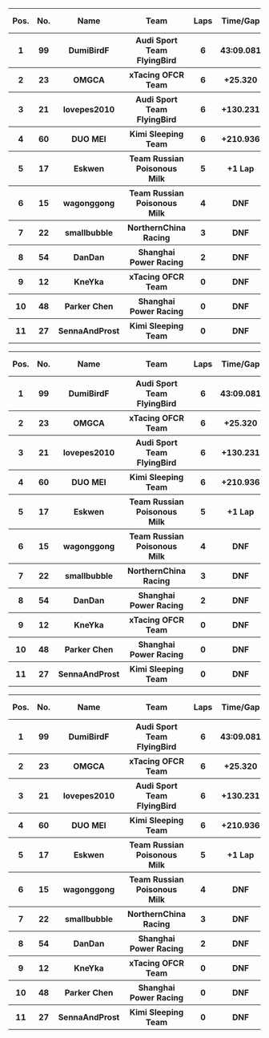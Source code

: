 <table style="width:100%">
	<tr>
		<th>Pos.</th>
		<th>No.</th>
		<th>Name</th>
		<th>Team</th>
		<th>Laps</th>
		<th>Time/Gap</th>
		<th>Personal Best</th>
		<th>Position Diff</th>
	</tr>
	<tr>
		<th>1</th>
		<th>99</th>
		<th>DumiBirdF</th>
		<th>Audi Sport Team FlyingBird</th>
		<th>6</th>
		<th>43:09.081</th>
		<th>6:38.673</th>
		<th>+2</th>
	</tr>
	<tr>
		<th>2</th>
		<th>23</th>
		<th>OMGCA</th>
		<th>xTacing OFCR Team</th>
		<th>6</th>
		<th>+25.320</th>
		<th>6:26.588</th>
		<th>-1</th>
	</tr>
	<tr>
		<th>3</th>
		<th>21</th>
		<th>lovepes2010</th>
		<th>Audi Sport Team FlyingBird</th>
		<th>6</th>
		<th>+130.231</th>
		<th>6:30.036</th>
		<th>-1</th>
	</tr>
	<tr>
		<th>4</th>
		<th>60</th>
		<th>DUO MEI</th>
		<th>Kimi Sleeping Team</th>
		<th>6</th>
		<th>+210.936</th>
		<th>6:57.731</th>
		<th>+1</th>
	</tr>
	<tr>
		<th>5</th>
		<th>17</th>
		<th>Eskwen</th>
		<th>Team Russian Poisonous Milk</th>
		<th>5</th>
		<th>+1 Lap</th>
		<th>7:07.880</th>
		<th>+2</th>
	</tr>
	<tr>
		<th>6</th>
		<th>15</th>
		<th>wagonggong</th>
		<th>Team Russian Poisonous Milk</th>
		<th>4</th>
		<th>DNF</th>
		<th>6:59.541</th>
		<th>0</th>
	</tr>
	<tr>
		<th>7</th>
		<th>22</th>
		<th>smallbubble</th>
		<th>NorthernChina Racing</th>
		<th>3</th>
		<th>DNF</th>
		<th>6:48.816</th>
		<th>-3</th>
	</tr>
	<tr>
		<th>8</th>
		<th>54</th>
		<th>DanDan</th>
		<th>Shanghai Power Racing</th>
		<th>2</th>
		<th>DNF</th>
		<th>7:44.888</th>
		<th>0</th>
	</tr>
	<tr>
		<th>9</th>
		<th>12</th>
		<th>KneYka</th>
		<th>xTacing OFCR Team</th>
		<th>0</th>
		<th>DNF</th>
		<th>N/A</th>
		<th>0</th>
	</tr>
	<tr>
		<th>10</th>
		<th>48</th>
		<th>Parker Chen</th>
		<th>Shanghai Power Racing</th>
		<th>0</th>
		<th>DNF</th>
		<th>N/A</th>
		<th>+1</th>
	</tr>
	<tr>
		<th>11</th>
		<th>27</th>
		<th>SennaAndProst</th>
		<th>Kimi Sleeping Team</th>
		<th>0</th>
		<th>DNF</th>
		<th>N/A</th>
		<th>-1</th>
	</tr>
</table><table style="width:100%">
	<tr>
		<th>Pos.</th>
		<th>No.</th>
		<th>Name</th>
		<th>Team</th>
		<th>Laps</th>
		<th>Time/Gap</th>
		<th>Personal Best</th>
		<th>Position Diff</th>
	</tr>
	<tr>
		<th>1</th>
		<th>99</th>
		<th>DumiBirdF</th>
		<th>Audi Sport Team FlyingBird</th>
		<th>6</th>
		<th>43:09.081</th>
		<th>6:38.673</th>
		<th>+2</th>
	</tr>
	<tr>
		<th>2</th>
		<th>23</th>
		<th>OMGCA</th>
		<th>xTacing OFCR Team</th>
		<th>6</th>
		<th>+25.320</th>
		<th>6:26.588</th>
		<th>-1</th>
	</tr>
	<tr>
		<th>3</th>
		<th>21</th>
		<th>lovepes2010</th>
		<th>Audi Sport Team FlyingBird</th>
		<th>6</th>
		<th>+130.231</th>
		<th>6:30.036</th>
		<th>-1</th>
	</tr>
	<tr>
		<th>4</th>
		<th>60</th>
		<th>DUO MEI</th>
		<th>Kimi Sleeping Team</th>
		<th>6</th>
		<th>+210.936</th>
		<th>6:57.731</th>
		<th>+1</th>
	</tr>
	<tr>
		<th>5</th>
		<th>17</th>
		<th>Eskwen</th>
		<th>Team Russian Poisonous Milk</th>
		<th>5</th>
		<th>+1 Lap</th>
		<th>7:07.880</th>
		<th>+2</th>
	</tr>
	<tr>
		<th>6</th>
		<th>15</th>
		<th>wagonggong</th>
		<th>Team Russian Poisonous Milk</th>
		<th>4</th>
		<th>DNF</th>
		<th>6:59.541</th>
		<th>0</th>
	</tr>
	<tr>
		<th>7</th>
		<th>22</th>
		<th>smallbubble</th>
		<th>NorthernChina Racing</th>
		<th>3</th>
		<th>DNF</th>
		<th>6:48.816</th>
		<th>-3</th>
	</tr>
	<tr>
		<th>8</th>
		<th>54</th>
		<th>DanDan</th>
		<th>Shanghai Power Racing</th>
		<th>2</th>
		<th>DNF</th>
		<th>7:44.888</th>
		<th>0</th>
	</tr>
	<tr>
		<th>9</th>
		<th>12</th>
		<th>KneYka</th>
		<th>xTacing OFCR Team</th>
		<th>0</th>
		<th>DNF</th>
		<th>N/A</th>
		<th>0</th>
	</tr>
	<tr>
		<th>10</th>
		<th>48</th>
		<th>Parker Chen</th>
		<th>Shanghai Power Racing</th>
		<th>0</th>
		<th>DNF</th>
		<th>N/A</th>
		<th>+1</th>
	</tr>
	<tr>
		<th>11</th>
		<th>27</th>
		<th>SennaAndProst</th>
		<th>Kimi Sleeping Team</th>
		<th>0</th>
		<th>DNF</th>
		<th>N/A</th>
		<th>-1</th>
	</tr>
</table><table style="width:100%">
	<tr>
		<th>Pos.</th>
		<th>No.</th>
		<th>Name</th>
		<th>Team</th>
		<th>Laps</th>
		<th>Time/Gap</th>
		<th>Personal Best</th>
		<th>Position Diff</th>
	</tr>
	<tr>
		<th>1</th>
		<th>99</th>
		<th>DumiBirdF</th>
		<th>Audi Sport Team FlyingBird</th>
		<th>6</th>
		<th>43:09.081</th>
		<th>6:38.673</th>
		<th>+2</th>
	</tr>
	<tr>
		<th>2</th>
		<th>23</th>
		<th>OMGCA</th>
		<th>xTacing OFCR Team</th>
		<th>6</th>
		<th>+25.320</th>
		<th>6:26.588</th>
		<th>-1</th>
	</tr>
	<tr>
		<th>3</th>
		<th>21</th>
		<th>lovepes2010</th>
		<th>Audi Sport Team FlyingBird</th>
		<th>6</th>
		<th>+130.231</th>
		<th>6:30.036</th>
		<th>-1</th>
	</tr>
	<tr>
		<th>4</th>
		<th>60</th>
		<th>DUO MEI</th>
		<th>Kimi Sleeping Team</th>
		<th>6</th>
		<th>+210.936</th>
		<th>6:57.731</th>
		<th>+1</th>
	</tr>
	<tr>
		<th>5</th>
		<th>17</th>
		<th>Eskwen</th>
		<th>Team Russian Poisonous Milk</th>
		<th>5</th>
		<th>+1 Lap</th>
		<th>7:07.880</th>
		<th>+2</th>
	</tr>
	<tr>
		<th>6</th>
		<th>15</th>
		<th>wagonggong</th>
		<th>Team Russian Poisonous Milk</th>
		<th>4</th>
		<th>DNF</th>
		<th>6:59.541</th>
		<th>0</th>
	</tr>
	<tr>
		<th>7</th>
		<th>22</th>
		<th>smallbubble</th>
		<th>NorthernChina Racing</th>
		<th>3</th>
		<th>DNF</th>
		<th>6:48.816</th>
		<th>-3</th>
	</tr>
	<tr>
		<th>8</th>
		<th>54</th>
		<th>DanDan</th>
		<th>Shanghai Power Racing</th>
		<th>2</th>
		<th>DNF</th>
		<th>7:44.888</th>
		<th>0</th>
	</tr>
	<tr>
		<th>9</th>
		<th>12</th>
		<th>KneYka</th>
		<th>xTacing OFCR Team</th>
		<th>0</th>
		<th>DNF</th>
		<th>N/A</th>
		<th>0</th>
	</tr>
	<tr>
		<th>10</th>
		<th>48</th>
		<th>Parker Chen</th>
		<th>Shanghai Power Racing</th>
		<th>0</th>
		<th>DNF</th>
		<th>N/A</th>
		<th>+1</th>
	</tr>
	<tr>
		<th>11</th>
		<th>27</th>
		<th>SennaAndProst</th>
		<th>Kimi Sleeping Team</th>
		<th>0</th>
		<th>DNF</th>
		<th>N/A</th>
		<th>-1</th>
	</tr>
</table>